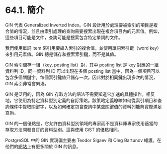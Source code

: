 # 64.1. 簡介

GIN 代表 Generalized Inverted Index。GIN 設計用於處理要被索引的項目是複合值的情況，並且由索引處理的查詢需要搜索出現在複合項目內的元素值。例如，這些項目可能是文件，查詢可能是搜索包含特定單詞的文件。

我們使用單詞 item 來引用要編入索引的複合值，並使用單詞索引鍵（word key）來引用元素值。GIN 總是儲存和搜索索引鍵，而不是其值。

GIN 索引儲存一組（key, posting list）對，其中 posting list 是 key 對應的一組資料列 ID。同一資料列 ID 可以出現在多個 posting list 當中，因為一個項目可以包含多個關鍵字。每個索引鍵值只儲存一次，因此對於相同鍵出現多次的情況，GIN 索引非常會緊湊。

GIN 是泛用的，因為 GIN 存取方法的語法不需要知道它加速的具體操作。相反地，它使用為特定資料型別定義的自訂策略。該策略定義瞭瞭如何從索引項目和查詢條件中提取關鍵字，以及如何確定包含查詢中某些關鍵值的資料列能夠實際滿足查詢。

GIN 的一個優點是，它允許由資料型別領域的專家而不是資料庫專家使用適當的存取方法開發自訂的資料型別。這與使用 GiST 的優點相同。

PostgreSQL 中的 GIN 實現偏主要由 Teodor Sigaev 和 Oleg Bartunov 維護。在他們的[網站](http://www.sai.msu.su/~megera/wiki/Gin)上有更多關於 GIN 的訊息。

